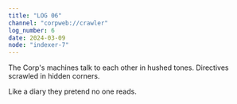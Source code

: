 ```yaml
---
title: "LOG 06"
channel: "corpweb://crawler"
log_number: 6
date: 2024-03-09
node: "indexer-7"
---
```


The Corp's machines talk to each other in hushed tones. Directives scrawled in hidden corners.  

Like a diary they pretend no one reads.  
